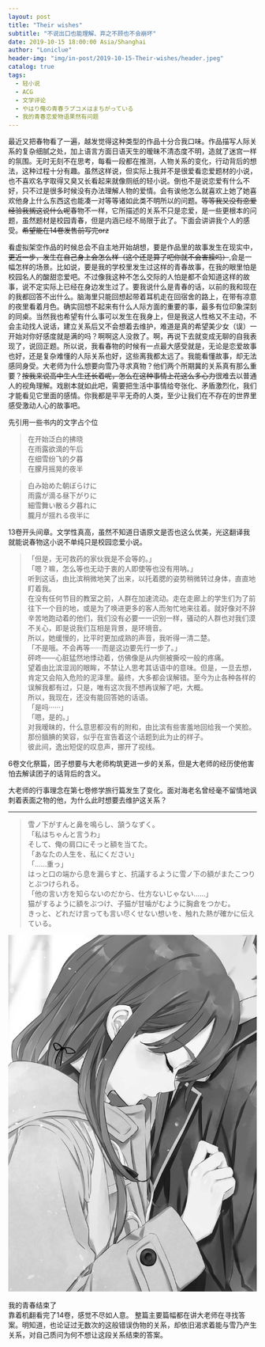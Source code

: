 ```yaml
---
layout: post
title: "Their wishes"
subtitle: "不说出口也能理解、弃之不顾也不会崩坏"
date: 2019-10-15 18:00:00 Asia/Shanghai
author: "Loniclue"
header-img: "img/in-post/2019-10-15-Their-wishes/header.jpeg"
catalog: true
tags: 
  - 轻小说
  - ACG
  - 文学评论
  - やはり俺の青春ラプコメはまちがっている
  - 我的青春恋爱物语果然有问题
---
```


最近又把春物看了一遍，越发觉得这种类型的作品十分合我口味。作品描写人际关系的复杂细腻之处，加上语言方面日语天生的暧昧不清态度不明，造就了迷宫一样的氛围。无时无刻不在思考，每看一段都在推测，人物关系的变化，行动背后的想法，这种过程十分有趣。虽然这样说，但实际上我并不是很爱看恋爱题材的小说，也不喜欢名字取得又臭又长看起来就像厕纸的轻小说。倒也不是说恋爱有什么不好，只不过是很多时候没有办法理解人物的爱情。会有诶他怎么就喜欢上她了她喜欢他身上什么东西这也能凑一对等等诸如此类不明所以的问题。<del>等等我又没有恋爱经验我搁这说什么呢</del>春物不一样，它所描述的关系不只是恋爱，是一些更根本的问题，虽然题材是校园青春，但是内涵已经不局限于此了。下面会讲讲我个人的感受。<del>希望能在14卷发售前写完orz</del>  

看虚拟架空作品的时候总会不自主地开始胡想，要是作品里的故事发生在现实中，<del>更近一步，发生在自己身上会怎么样（这个还是算了吧你就不会害臊吗）</del>,会是一幅怎样的场景。比如说，要是我的学校里发生过这样的青春故事，在我的眼里怕是校园名人的酸甜恋爱吧。不过像我这种不怎么交际的人怕是都不会知道这样的故事，说不定实际上已经在身边发生过了。要我说什么是青春的话，以前的我和现在的我都回答不出什么。脑海里只能回想起带着耳机走在回宿舍的路上，在带有凉意的夜里看着月色。确实回想不起来有什么人际方面的重要的事，最多有位印象深刻的同桌。当然我也希望有什么事可以发生在我身上，但是我这人性格又不主动，不会主动找人说话，建立关系后又不会想着去维护，难道是真的希望美少女（误）一开始对你好感度就是满的吗？啊啊这人没救了。啊，再说下去就变成无聊的自我表现了，说回正题。所以说，我看春物的时候有一点最大感受就是，无论是恋爱故事也好，还是复杂难懂的人际关系也好，这些离我都太远了。我能看懂故事，却无法感同身受。大老师为什么想要向雪乃寻求真物？他们两个所期冀的关系真有那么重要？<del>按我来说高中生人生还长着呢，怎么在这种事情上花这么多心力</del>很难去以普通人的视角理解。戏剧本就如此吧，需要把生活中事情给夸张化、矛盾激烈化，我们才能看见它里面的感情。你我都是平平无奇的人类，至少让我们在不存在的世界里感受激动人心的故事吧。 


先引用一些书内的文字占个位  
>在开始泛白的拂晓  
在雨露欲滴的午后  
在细雪纷飞的夕暮  
在朦月摇晃的夜半  

>白み始めた朝ぼらけに  
雨露が滴る昼下がりに  
細雪舞い散る夕暮れに  
朧月が揺れる夜半に  

  
13卷开头间章。文学性真高，虽然不知道日语原文是否也这么优美，光这翻译我就能说春物这小说不单纯只是校园恋爱小说。

>「但是，无可救药的家伙我是不会等的。」  
「嗯？嘛，怎么等也无动于衷的人即使等也没有用呐。」  
听到这话，由比滨稍微地笑了出来，以托着腮的姿势稍微转过身体，直直地盯着我。  
在没有任何节目的教室之前，人群在加速流动。走在走廊上的学生们为了前往下一个目的地，或是为了唤进更多的客人而匆忙地来往着。就好像对不辞辛苦地跑动着的他们，我们没有必要一一识别一样，骚动的人群也对我们漠不关心，即是说我们互相是背景，是环境音。  
所以，她缓慢的，比平时更加成熟的声音，我听得一清二楚。  
「不是哦。不会再等······而是这边要先行一步了。」  
砰咚——心脏猛然地悸动着，仿佛像是从内侧被撕咬一般的疼痛。  
望着由比滨湿润的眼眸，不禁让人思考其话语中的意味。但是，一旦去想，肯定又会陷入危险的泥泽里。最终，大多都会误解错。至今为止各种各样的误解我都有过，只是，唯有这次我不想再误解了吧，大概。  
所以，我现在，还没有能回答她的话语。  
「是吗······」  
「嗯，是的。」  
对我暧昧的，什么意思都没有的附和，由比滨有些害羞地回给我一个笑脸。那份腼腆的笑容，似乎在宣告着这个话题到此为止的样子。  
彼此间，逸出短促的叹息声，挪开了视线。  

6卷文化祭篇，团子想要与大老师构筑更进一步的关系，但是大老师的经历使他害怕去解读团子的话背后的含义。

大老师的行事理念在第七卷修学旅行篇发生了变化。面对海老名曾经毫不留情地讽刺着表面之物的他，为什么此时想要去维护这关系？

-----------------------------------

>雪ノ下がすんと鼻を鳴らし、頷うなずく。  
「私はちゃんと言うわ」  
そして、俺の肩口にそっと額を当てた。  
「あなたの人生を、私にください」  
「……重っ」  
はっと口の端から息を漏らすと、抗議するように雪ノ下の額がまたこつりとぶつけられる。  
「他の言い方を知らないのだから、仕方ないじゃない……」  
猫がするように額をぶつけ、子猫が甘噛がむように胸倉をつかむ。  
きっと、どれだけ言っても言い尽くせない想いを、触れた熱が確かに伝えている。  


<img src="\img\in-post\2019-10-15-Their-wishes\final.jpg">  

我的青春结束了  
靠着机翻看完了14卷，感觉不尽如人意。 
整篇主要篇幅都在讲大老师在寻找答案。明知道，也论证过无数次的这般错误伪物的关系，却依旧渴求着能与雪乃产生关系，对自己质问为何不想让这段关系结束的答案。